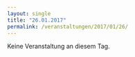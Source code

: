 ```yaml
---
layout: single
title: "26.01.2017"
permalink: /veranstaltungen/2017/01/26/
---
```


Keine Veranstaltung an diesem Tag.
